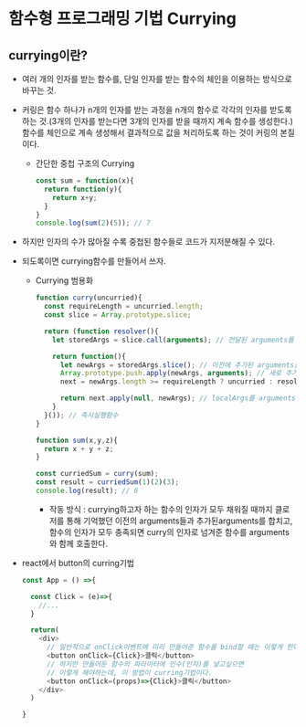 # 함수형 프로그래밍 기법 Currying

## currying이란?
- 여러 개의 인자를 받는 함수를, 단일 인자를 받는 함수의 체인을 이용하는 방식으로 바꾸는 것.
- 커링은 함수 하나가 n개의 인자를 받는 과정을 n개의 함수로 각각의 인자를 받도록 하는 것.(3개의 인자를 받는다면 3개의 인자를 받을 때까지 계속 함수를 생성한다.) 함수를 체인으로 계속 생성해서 결과적으로 값을 처리하도록 하는 것이 커링의 본질이다.
  - 간단한 중첩 구조의 Currying
    ```javascript
    const sum = function(x){
      return function(y){
        return x+y;
      }
    }
    console.log(sum(2)(5)); // 7
    ```
- 하지만 인자의 수가 많아질 수록 중첩된 함수들로 코드가 지저분해질 수 있다.
- 되도록이면 currying함수를 만들어서 쓰자.
  - Currying 범용화
    ```javascript
    function curry(uncurried){
      const requireLength = uncurried.length;
      const slice = Array.prototype.slice;

      return (function resolver(){
        let storedArgs = slice.call(arguments); // 전달된 arguments를 기억하고 있다.

        return function(){
          let newArgs = storedArgs.slice(); // 이전에 추가된 arguments를 복사
          Array.prototype.push.apply(newArgs, arguments); // 새로 추가된 arguments를 기존의 arguments에 복사
          next = newArgs.length >= requireLength ? uncurried : resolver;

          return next.apply(null, newArgs); // localArgs를 arguments에 넣어 호출
        }
      }()); // 즉시실행함수
    }

    function sum(x,y,z){
      return x + y + z;
    }

    const curriedSum = curry(sum);
    const result = curriedSum(1)(2)(3);
    console.log(result); // 6
    ```
      - 작동 방식 : currying하고자 하는 함수의 인자가 모두 채워질 때까지 클로저를 통해 기억했던 이전의 arguments들과 추가된arguments를 합치고, 함수의 인자가 모두 충족되면 curry의 인자로 넘겨준 함수를 arguments와 함께 호출한다.


- react에서 button의 curring기법
    ```javascript
    const App = () =>{

      const Click = (e)=>{
        //...
      }

      return(
        <div>
          // 일반적으로 onClick이벤트에 미리 만들어준 함수를 bind할 때는 이렇게 한다.
          <button onClick={Click}>클릭</button>
          // 하지만 만들어둔 함수의 파라미터에 인수(인자)를 넣고싶으면
          // 이렇게 해야하는데, 이 방법이 curring기법이다.
          <button onClick=(props)=>{Click}>클릭</button>
        </div>
      )

    }

    ```